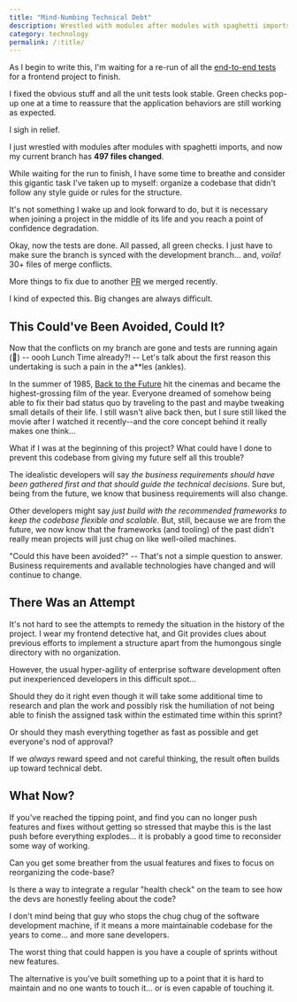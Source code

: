 ```yaml
---
title: "Mind-Numbing Technical Debt"
description: Wrestled with modules after modules with spaghetti imports, and now my current branch has 497 files changed
category: technology
permalink: /:title/
---
```


As I begin to write this, I'm waiting for a re-run of all the [end-to-end tests](https://www.browserstack.com/guide/end-to-end-testing) for a frontend project to finish.

I fixed the obvious stuff and all the unit tests look stable. Green checks pop-up one at a time to reassure that the application behaviors are still working as expected.

I sigh in relief.

I just wrestled with modules after modules with spaghetti imports, and now my current branch has **497 files changed**.

While waiting for the run to finish, I have some time to breathe and consider this gigantic task I've taken up to myself: organize a codebase that didn't follow any style guide or rules for the structure.

It's not something I wake up and look forward to do, but it is necessary when joining a project in the middle of its life and you reach a point of confidence degradation.

Okay, now the tests are done. All passed, all green checks. I just have to make sure the branch is synced with the development branch... and, *voila!* 30+ files of merge conflicts.

More things to fix due to another [PR](https://thecodebytes.com/what-is-a-pr-pull-request-in-software-development/) we merged recently.

I kind of expected this. Big changes are always difficult.

## This Could've Been Avoided, Could It?

Now that the conflicts on my branch are gone and tests are running again (🤣) -- oooh Lunch Time already?! -- Let's talk about the first reason this undertaking is such a pain in the a**les (ankles).

In the summer of 1985, [Back to the Future](https://en.wikipedia.org/wiki/Back_to_the_Future) hit the cinemas and became the highest-grossing film of the year. Everyone dreamed of somehow being able to fix their bad status quo by traveling to the past and maybe tweaking small details of their life. I still wasn't alive back then, but I sure still liked the movie after I watched it recently--and the core concept behind it really makes one think...

What if I was at the beginning of this project? What could have I done to prevent this codebase from giving my future self all this trouble?

The idealistic developers will say *the business requirements should have been gathered first and that should guide the technical decisions*. Sure but, being from the future, we know that business requirements will also change.

Other developers might say *just build with the recommended frameworks to keep the codebase flexible and scalable*. But, still, because we are from the future, we now know that the frameworks (and tooling) of the past didn't really mean projects will just chug on like well-oiled machines.

"Could this have been avoided?" -- That's not a simple question to answer. Business requirements and available technologies have changed and will continue to change.

## There Was an Attempt

It's not hard to see the attempts to remedy the situation in the history of the project. I wear my frontend detective hat, and Git provides clues about previous efforts to implement a structure apart from the humongous single directory with no organization.

However, the usual hyper-agility of enterprise software development often put inexperienced developers in this difficult spot...

Should they do it right even though it will take some additional time to research and plan the work and possibly risk the humiliation of not being able to finish the assigned task within the estimated time within this sprint?

Or should they mash everything together as fast as possible and get everyone's nod of approval?

If we *always* reward speed and not careful thinking, the result often builds up toward technical debt.

## What Now?

If you've reached the tipping point, and find you can no longer push features and fixes without getting so stressed that maybe this is the last push before everything explodes... it is probably a good time to reconsider some way of working.

Can you get some breather from the usual features and fixes to focus on reorganizing the code-base?

Is there a way to integrate a regular "health check" on the team to see how the devs are honestly feeling about the code?

I don't mind being that guy who stops the chug chug of the software development machine, if it means a more maintainable codebase for the years to come... and more sane developers.

The worst thing that could happen is you have a couple of sprints without new features.

The alternative is you've built something up to a point that it is hard to maintain and no one wants to touch it... or is even capable of touching it.